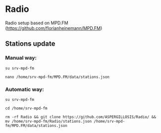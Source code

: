 # Radio
Radio setup based on MPD.FM (https://github.com/florianheinemann/MPD.FM)





## Stations update

### Manual way:
```
su srv-mpd-fm
```
```
nano /home/srv-mpd-fm/MPD.FM/data/stations.json
```

### Automatic way:
```
su srv-mpd-fm
```
```
cd /home/srv-mpd-fm
```
```
rm -rf Radio && git clone https://github.com/ASPERGILLOSIS/Radio/ && mv /home/srv-mpd-fm/Radio/stations.json /home/srv-mpd-fm/MPD.FM/data/stations.json
```
